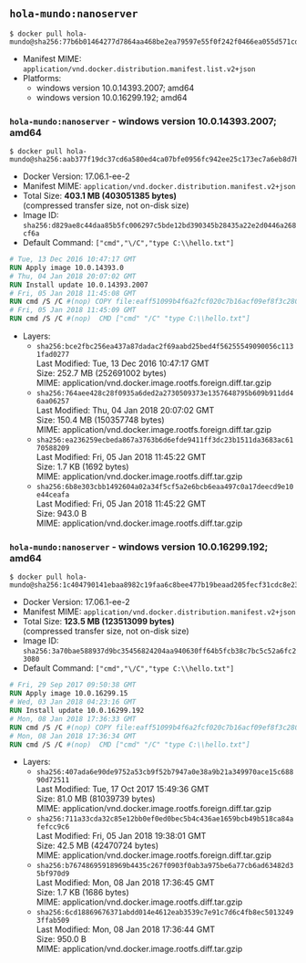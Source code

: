 ## `hola-mundo:nanoserver`

```console
$ docker pull hola-mundo@sha256:77b6b01464277d7864aa468be2ea79597e55f0f242f0466ea055d571cd3be109
```

-	Manifest MIME: `application/vnd.docker.distribution.manifest.list.v2+json`
-	Platforms:
	-	windows version 10.0.14393.2007; amd64
	-	windows version 10.0.16299.192; amd64

### `hola-mundo:nanoserver` - windows version 10.0.14393.2007; amd64

```console
$ docker pull hola-mundo@sha256:aab377f19dc37cd6a580ed4ca07bfe0956fc942ee25c173ec7a6eb8d7bd7f41d
```

-	Docker Version: 17.06.1-ee-2
-	Manifest MIME: `application/vnd.docker.distribution.manifest.v2+json`
-	Total Size: **403.1 MB (403051385 bytes)**  
	(compressed transfer size, not on-disk size)
-	Image ID: `sha256:d829ae8c44daa85b5fc006297c5bde12bd390345b28435a22e2d0446a268cf6a`
-	Default Command: `["cmd","\/C","type C:\\hello.txt"]`

```dockerfile
# Tue, 13 Dec 2016 10:47:17 GMT
RUN Apply image 10.0.14393.0
# Thu, 04 Jan 2018 20:07:02 GMT
RUN Install update 10.0.14393.2007
# Fri, 05 Jan 2018 11:45:08 GMT
RUN cmd /S /C #(nop) COPY file:eaff51099b4f6a2fcf020c7b16acf09ef8f3c2802c4417b65b14efe9b0540dd8 in C: 
# Fri, 05 Jan 2018 11:45:09 GMT
RUN cmd /S /C #(nop)  CMD ["cmd" "/C" "type C:\\hello.txt"]
```

-	Layers:
	-	`sha256:bce2fbc256ea437a87dadac2f69aabd25bed4f56255549090056c1131fad0277`  
		Last Modified: Tue, 13 Dec 2016 10:47:17 GMT  
		Size: 252.7 MB (252691002 bytes)  
		MIME: application/vnd.docker.image.rootfs.foreign.diff.tar.gzip
	-	`sha256:764aee428c28f0935a6ded2a2730509373e1357648795b609b911dd46aa06257`  
		Last Modified: Thu, 04 Jan 2018 20:07:02 GMT  
		Size: 150.4 MB (150357748 bytes)  
		MIME: application/vnd.docker.image.rootfs.foreign.diff.tar.gzip
	-	`sha256:ea236259ecbeda867a3763b6d6efde9411ff3dc23b1511da3683ac6170588209`  
		Last Modified: Fri, 05 Jan 2018 11:45:22 GMT  
		Size: 1.7 KB (1692 bytes)  
		MIME: application/vnd.docker.image.rootfs.diff.tar.gzip
	-	`sha256:6b8e303cbb1492604a02a34f5cf5a2e6bcb6eaa497c0a17deecd9e10e44ceafa`  
		Last Modified: Fri, 05 Jan 2018 11:45:22 GMT  
		Size: 943.0 B  
		MIME: application/vnd.docker.image.rootfs.diff.tar.gzip

### `hola-mundo:nanoserver` - windows version 10.0.16299.192; amd64

```console
$ docker pull hola-mundo@sha256:1c404790141ebaa8982c19faa6c8bee477b19beaad205fecf31cdc8e231041ca
```

-	Docker Version: 17.06.1-ee-2
-	Manifest MIME: `application/vnd.docker.distribution.manifest.v2+json`
-	Total Size: **123.5 MB (123513099 bytes)**  
	(compressed transfer size, not on-disk size)
-	Image ID: `sha256:3a70bae588937d9bc35456824204aa940630ff64b5fcb38c7bc5c52a6fc23080`
-	Default Command: `["cmd","\/C","type C:\\hello.txt"]`

```dockerfile
# Fri, 29 Sep 2017 09:50:38 GMT
RUN Apply image 10.0.16299.15
# Wed, 03 Jan 2018 04:23:16 GMT
RUN Install update 10.0.16299.192
# Mon, 08 Jan 2018 17:36:33 GMT
RUN cmd /S /C #(nop) COPY file:eaff51099b4f6a2fcf020c7b16acf09ef8f3c2802c4417b65b14efe9b0540dd8 in C: 
# Mon, 08 Jan 2018 17:36:34 GMT
RUN cmd /S /C #(nop)  CMD ["cmd" "/C" "type C:\\hello.txt"]
```

-	Layers:
	-	`sha256:407ada6e90de9752a53cb9f52b7947a0e38a9b21a349970ace15c68890d72511`  
		Last Modified: Tue, 17 Oct 2017 15:49:36 GMT  
		Size: 81.0 MB (81039739 bytes)  
		MIME: application/vnd.docker.image.rootfs.foreign.diff.tar.gzip
	-	`sha256:711a33cda32c85e12bb0ef0ed0bec5b4c436ae1659bcb49b518ca84afefcc9c6`  
		Last Modified: Fri, 05 Jan 2018 19:38:01 GMT  
		Size: 42.5 MB (42470724 bytes)  
		MIME: application/vnd.docker.image.rootfs.foreign.diff.tar.gzip
	-	`sha256:b76748695918969b4435c267f0903f0ab3a975be6a77cb6ad63482d35bf970d9`  
		Last Modified: Mon, 08 Jan 2018 17:36:45 GMT  
		Size: 1.7 KB (1686 bytes)  
		MIME: application/vnd.docker.image.rootfs.diff.tar.gzip
	-	`sha256:6cd18869676371abdd014e4612eab3539c7e91c7d6c4fb8ec50132493ffab509`  
		Last Modified: Mon, 08 Jan 2018 17:36:44 GMT  
		Size: 950.0 B  
		MIME: application/vnd.docker.image.rootfs.diff.tar.gzip
